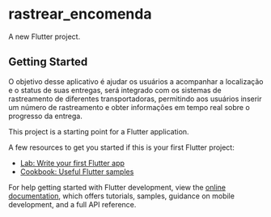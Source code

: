 # rastrear_encomenda

A new Flutter project.

## Getting Started

O objetivo desse aplicativo é ajudar os usuários a acompanhar a localização e o status de suas entregas, será integrado com os sistemas de rastreamento de diferentes transportadoras, permitindo aos usuários inserir um número de rastreamento e obter informações em tempo real sobre o progresso da entrega.

This project is a starting point for a Flutter application.

A few resources to get you started if this is your first Flutter project:

- [Lab: Write your first Flutter app](https://docs.flutter.dev/get-started/codelab)
- [Cookbook: Useful Flutter samples](https://docs.flutter.dev/cookbook)

For help getting started with Flutter development, view the
[online documentation](https://docs.flutter.dev/), which offers tutorials,
samples, guidance on mobile development, and a full API reference.
